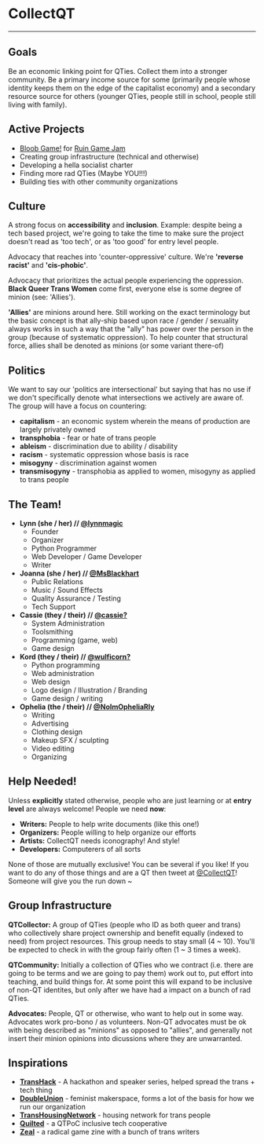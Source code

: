 # CollectQT

---

## Goals

Be an economic linking point for QTies. Collect them into a stronger community. Be a primary income source for some (primarily people whose identity keeps them on the edge of the capitalist economy) and a secondary resource source for others (younger QTies, people still in school, people still living with family).

## Active Projects

* [Bloob Game!](https://gitorious.org/bloob_game/bloob_game/source/develop:) for [Ruin Game Jam](itch.io/jam/ruinjam2014)
* Creating group infrastructure (technical and otherwise)
* Developing a hella socialist charter
* Finding more rad QTies (Maybe YOU!!!)
* Building ties with other community organizations

## Culture

A strong focus on **accessibility** and **inclusion**. Example: despite being a tech based project, we're going to take the time to make sure the project doesn't read as 'too tech', or as 'too good' for entry level people.

Advocacy that reaches into 'counter-oppressive' culture. We're **'reverse racist'** and **'cis-phobic'**.

Advocacy that prioritizes the actual people experiencing the oppression. **Black Queer Trans Women** come first, everyone else is some degree of minion (see: 'Allies').

**'Allies'** are minions around here. Still working on the exact terminology but the basic concept is that ally-ship based upon race / gender / sexuality always works in such a way that the "ally" has power over the person in the group (because of systematic oppression). To help counter that structural force, allies shall be denoted as minions (or some variant there-of)

## Politics

We want to say our 'politics are intersectional' but saying that has no use if we don't specifically denote what intersections we actively are aware of. The group will have a focus on countering:

* **capitalism** - an economic system wherein the means of production are largely privately owned
* **transphobia** - fear or hate of trans people
* **ableism** - discrimination due to ability / disability
* **racism** - systematic oppression whose basis is race
* **misogyny** - discrimination against women
* **transmisogyny** - transphobia as applied to women, misogyny as applied to trans people

## The Team!

* **Lynn (she / her) // [@lynnmagic](https://twitter.com/LynnMagic)**
    * Founder
    * Organizer
    * Python Programmer
    * Web Developer / Game Developer
    * Writer
* **Joanna (she / her) // [@MsBlackhart](https://twitter.com/MsBlackhart)**
    * Public Relations
    * Music / Sound Effects
    * Quality Assurance / Testing
    * Tech Support
* **Cassie (they / their) // [@cassie?](https://twitter.com/?)**
    * System Administration
    * Toolsmithing
    * Programming (game, web)
    * Game design
* **Kord (they / their) // [@wulficorn?](https://twitter.com/?)**
    * Python programming
    * Web administration
    * Web design
    * Logo design / Illustration / Branding
    * Game design / writing
* **Ophelia (the / their) // [@NoImOpheliaRly](https://twitter.com/NoImOpheliaRly)**
    * Writing
    * Advertising
    * Clothing design
    * Makeup SFX / sculpting
    * Video editing
    * Organizing

## Help Needed!

Unless **explicitly** stated otherwise, people who are just learning or at **entry level** are always welcome! People we need **now**:

* **Writers:** People to help write documents (like this one!)
* **Organizers:** People willing to help organize our efforts
* **Artists:** CollectQT needs iconography! And style!
* **Developers:** Computerers of all sorts

None of those are mutually exclusive! You can be several if you like! If you want to do any of those things and are a QT then tweet at [@CollectQT](https://twitter.com/CollectQT)! Someone will give you the run down ~

## Group Infrastructure

**QTCollector:** A group of QTies (people who ID as both queer and trans) who collectively share project ownership and benefit equally (indexed to need) from project resources. This group needs to stay small (4 ~ 10). You'll be expected to check in with the group fairly often (1 ~ 3 times a week).

**QTCommunity:** Initially a collection of QTies who we contract (i.e. there are going to be terms and we are going to pay them) work out to, put effort into teaching, and build things for. At some point this will expand to be inclusive of non-QT identites, but only after we have had a impact on a bunch of rad QTies.

**Advocates:** People, QT or otherwise, who want to help out in some way. Advocates work pro-bono / as volunteers. Non-QT advocates must be ok with being described as "minions" as opposed to "allies", and generally not insert their minion opinions into dicussions where they are unwarranted.

## Inspirations

* **[TransHack](http://www.transhack.org/)** - A hackathon and speaker series, helped spread the trans + tech thing
* **[DoubleUnion](https://www.doubleunion.org)** - feminist makerspace, forms a lot of the basis for how we run our organization
* **[TransHousingNetwork](http://www.transhousingnetwork.com/)** - housing network for trans people
* **[Quilted](http://quilted.coop)** - a QTPoC inclusive tech cooperative
* **[Zeal](https://medium.com/mammon-machine-zeal)** - a radical game zine with a bunch of trans writers
